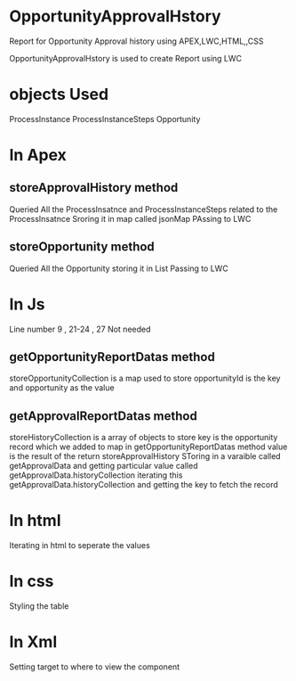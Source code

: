 # OpportunityApprovalHstory
Report for Opportunity Approval history  using APEX,LWC,HTML,,CSS

OpportunityApprovalHstory is used to create Report using LWC 

# objects Used

ProcessInstance
ProcessInstanceSteps
Opportunity

# In Apex

## storeApprovalHistory method

Queried All the ProcessInsatnce and ProcessInstanceSteps related to the ProcessInsatnce
Sroring it in map called jsonMap
PAssing to LWC

## storeOpportunity method

Queried All the Opportunity 
storing it in List
Passing to LWC

# In Js

Line number 9 , 21-24 , 27 Not needed

## getOpportunityReportDatas method

storeOpportunityCollection is a map used to store opportunityId is the key and opportunity as the value

## getApprovalReportDatas method

storeHistoryCollection is a array of objects to store  key is the opportunity record which we added to map in getOpportunityReportDatas method 
                                                       value is the  result of the return storeApprovalHistory 
                                                       SToring in  a varaible called getApprovalData and getting particular value called getApprovalData.historyCollection
                                            iterating this getApprovalData.historyCollection and getting the key to fetch the record
# In html

Iterating in html to seperate the values

# In css

Styling the table 

# In Xml 

Setting target to where to view the component



